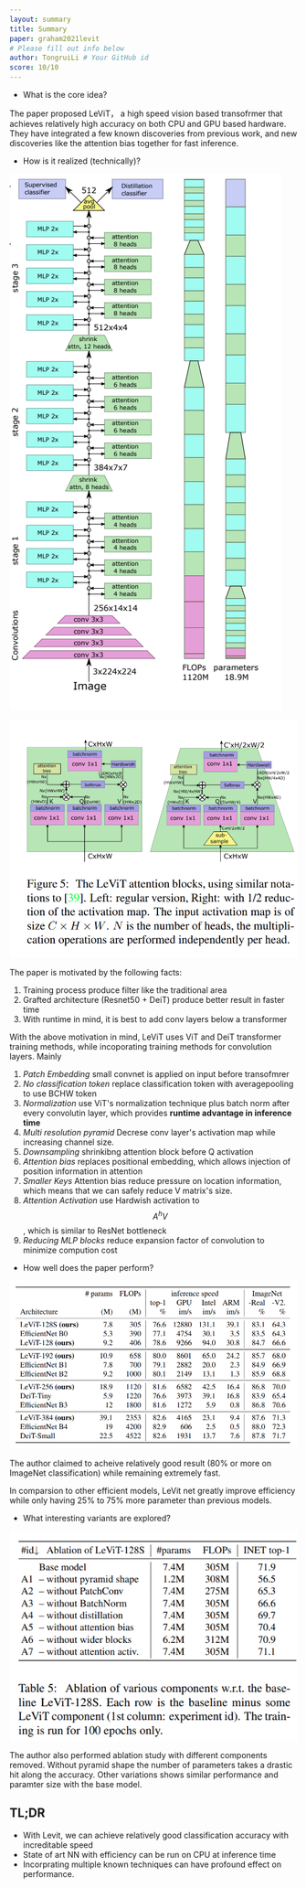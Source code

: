 ```yaml
---
layout: summary
title: Summary
paper: graham2021levit
# Please fill out info below
author: TongruiLi # Your GitHub id
score: 10/10
---
```


* What is the core idea?

The paper proposed LeViT， a high speed vision based transofrmer that achieves relatively high accuracy on both CPU and GPU based hardware. They have integrated a few known discoveries from previous work, and new discoveries like the attention bias together for fast inference. 

* How is it realized (technically)?

![model](graham2021levit_2c.png)

![attention](graham2021levit_2d.png)

The paper is motivated by the following facts:

1. Training process produce filter like the traditional area
2. Grafted architecture (Resnet50 + DeiT) produce better result in faster time
3. With runtime in mind, it is best to add conv layers below a transformer

With the above motivation in mind, LeViT uses ViT and DeiT transformer training methods, while incoporating training methods for convolution layers. Mainly

1. *Patch Embedding* small convnet is applied on input before transofmrer
2. *No classification token* replace classification token with averagepooling to use BCHW token
3. *Normalization* use ViT's normalization technique plus batch norm after every convolutin layer, which provides **runtime advantage in inference time**
4. *Multi resolution pyramid* Decrese conv layer's activation map while increasing channel size. 
5. *Downsampling* shrinkibng attention block before Q activation
6. *Attention bias* replaces positional embedding, which allows injection of position information in attention
7. *Smaller Keys* Attention bias reduce pressure on location information, which means that we can safely reduce V matrix's size.
8. *Attention Activation* use Hardwish activation to $$A^hV$$, which is similar to ResNet bottleneck
9. *Reducing MLP blocks* reduce expansion factor of convolution to minimize compution cost

* How well does the paper perform?

![result](graham2021levit_2b.png)


The author claimed to acheive relatively good result (80% or more on ImageNet classification) while remaining extremely fast.

In comparsion to other efficient models, LeVit net greatly improve efficiency while only having 25% to 75% more parameter than previous models.

* What interesting variants are explored?

![ablation](graham2021levit_2a.png)

The author also performed ablation study with different components removed. Without pyramid shape the number of parameters takes a drastic hit along the accuracy. Other variations shows similar performance and paramter size with the base model.

## TL;DR
* With Levit, we can achieve relatively good classification accuracy with increditable speed
* State of art NN with efficiency can be run on CPU at inference time
* Incorprating multiple known techniques can have profound effect on performance.

